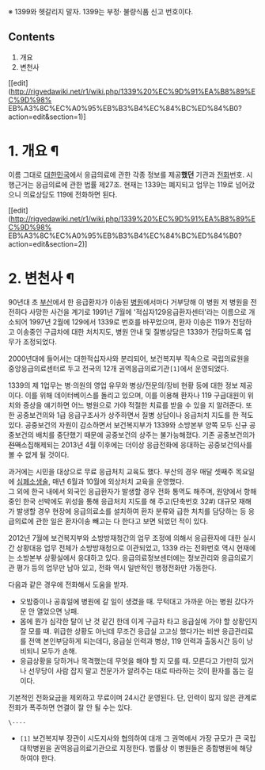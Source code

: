 ※ 1399와 헷갈리지 말자. 1399는 부정· 불량식품 신고 번호이다.

## Contents

    

1. 개요 
2. 변천사 

[[edit](http://rigvedawiki.net/r1/wiki.php/1339%20%EC%9D%91%EA%B8%89%EC%9D%98%
EB%A3%8C%EC%A0%95%EB%B3%B4%EC%84%BC%ED%84%B0?action=edit&section=1)]

# 1. 개요 ¶

이름 그대로 [대한민국](%EB%8C%80%ED%95%9C%EB%AF%BC%EA%B5%AD.md)에서 응급의료에 관한 각종 정보를
제공**했던** 기관과 [전화](%EC%A0%84%ED%99%94.md)번호. 시행근거는 응급의료에 관한 법률 제27조. 현재는
1339는 폐지되고 업무는 119로 넘어갔으니 의료상담도 119에 전화하면 된다.

  

[[edit](http://rigvedawiki.net/r1/wiki.php/1339%20%EC%9D%91%EA%B8%89%EC%9D%98%
EB%A3%8C%EC%A0%95%EB%B3%B4%EC%84%BC%ED%84%B0?action=edit&section=2)]

# 2. 변천사 ¶

90년대 초 [부산](%EB%B6%80%EC%82%B0.md)에서 한 응급환자가 이송된
[병원](%EB%B3%91%EC%9B%90.md)에서마다 거부당해 이 병원 저 병원을 전전하다 사망한 사건을 계기로 1991년 7월에
'적십자129응급환자센터'라는 이름으로 개소되어 1997년 2월에 129에서 1339로 번호를 바꾸었으며, 환자 이송은 119가 전담하고
이송중인 구급차에 대한 처치지도, 병원 안내 및 질병상담은 1339가 전담하도록 업무가 조정되었다.

  

2000년대에 들어서는 대한적십자사와 분리되어, 보건복지부 직속으로 국립의료원을 중앙응급의료센터로 두고 전국의 12개
권역응급의료기관`[1]`에서 운영되었다.

  

1339의 제 1업무는 병·의원의 영업 유무와 병상/전문의/장비 현황 등에 대한 정보 제공이다. 이를 위해 데이터베이스를 돌리고 있으며,
이를 이용해 환자나 119 구급대원이 위치와 증상을 얘기하면 어느 병원으로 가야 적절한 치료를 받을 수 있을 지 알려준다. 또한 공중보건의와
1급 응급구조사가 상주하면서 질병 상담이나 응급처치 지도를 한 적도 있다. 공중보건의 자원이 감소하면서 보건복지부가 1339와 소방본부 양쪽
모두 신규 공중보건의 배치를 중단했기 때문에 공중보건의 상주는 불가능해졌다. 기존 공중보건의가 <del>전역</del>소집해제되는 2013년
4월 이후에는 더이상 응급전화에 응대하는 공중보건의사를 볼 수 없게 될 것이다.

  

과거에는 시민을 대상으로 무료 응급처치 교육도 했다. 부산의 경우 매달 셋째주 목요일에
[심폐소생술](%EC%8B%AC%ED%8F%90%EC%86%8C%EC%83%9D%EC%88%A0.md), 매년 6월과 10월에 외상처치
교육을 운영했다.  
그 외에 한국 내에서 외국인 응급환자가 발생할 경우 전화 통역도 해주며, 원양에서 항해중인 한국 선박에도 위성을 통해 응급처치 지도를 해
주고(단축번호 32#) 대규모 재해가 발생할 경우 현장에 응급의료소를 설치하여 환자 분류와 급한 처치를 담당하는 등 응급의료에 관한 일은
환자이송 빼고는 다 한다고 보면 되었던 적이 있다.

  

2012년 7월에 보건복지부와 소방방재청간의 업무 조정에 의해서 응급환자에 대한 실시간 상황대응 업무 전체가 소방방재청으로 이관되었고,
1339 라는 전화번호 역시 현재에는 소방본부 상황실에서 응대하고 있다. 응급의료정보센터에는 정보관리와 응급의료기관 평가 등의 업무만 남아
있고, 전화 역시 일반적인 행정전화만 가동한다.

  

다음과 같은 경우에 전화해서 도움을 받자.

  

  * 오밤중이나 공휴일에 병원에 갈 일이 생겼을 때. 무턱대고 가까운 아는 병원 갔다가 문 안 열었으면 낭패.
  * 몸에 뭔가 심각한 탈이 난 것 같긴 한데 이게 구급차 타고 응급실에 가야 할 상황인지 잘 모를 때. 위급한 상황도 아닌데 무조건 응급실 고고싱 했다가는 비싼 응급관리료를 전액 본인부담하게 되는데다, 응급실 인력과 병상, 119 인력과 출동시간 등이 낭비되니 모두가 손해.
  * 응급상황을 당하거나 목격했는데 무엇을 해야 할 지 모를 때. 모른다고 가만히 있거나 선무당이 사람 잡지 말고 전문가가 알려주는 대로 따라하는 것이 환자를 돕는 길이다.  

기본적인 전화요금을 제외하고 무료이며 24시간 운영된다. 단, 인력이 많지 않은 관계로 전화가 폭주하면 연결이 잘 안 될 수는 있다.

`\----`

  * `[1]` 보건복지부 장관이 시도지사와 협의하여 대개 그 권역에서 가장 규모가 큰 국립대학병원을 권역응급의료기관으로 지정한다. 법률상 이 병원들은 종합병원에 해당하여야 한다.

